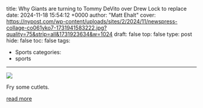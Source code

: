 title: Why Giants are turning to Tommy DeVito over Drew Lock to replace
date: 2024-11-18 15:54:12 +0000
author: "Matt Ehalt"
cover: https://nypost.com/wp-content/uploads/sites/2/2024/11/newspress-collage-co061yko7-1731941583222.jpg?quality=75&strip=all&1731923634&w=1024
draft: false
top: false
type: post
hide: false
toc: false
tags:
  - Sports
categories:
  - sports
---

![](https://nypost.com/wp-content/uploads/sites/2/2024/11/newspress-collage-co061yko7-1731941583222.jpg?quality=75&strip=all&1731923634&w=1024)

Fry some cutlets.

[read more](https://nypost.com/2024/11/18/sports/why-giants-chose-tommy-devito-over-drew-lock-to-replace-daniel-jones/)
